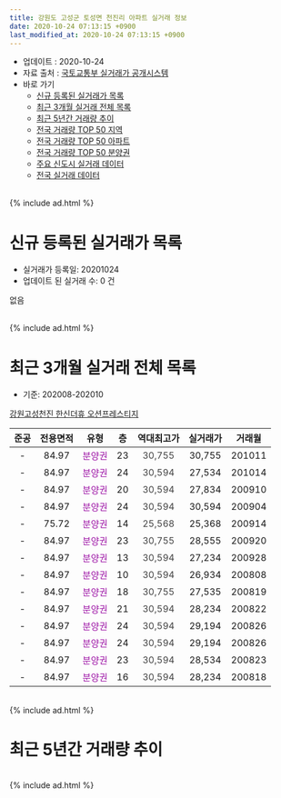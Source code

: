 ```yaml
---
title: 강원도 고성군 토성면 천진리 아파트 실거래 정보
date: 2020-10-24 07:13:15 +0900
last_modified_at: 2020-10-24 07:13:15 +0900
---
```


* 업데이트 : 2020-10-24
* 자료 출처 : [국토교통부 실거래가 공개시스템](http://rt.molit.go.kr)
* 바로 가기
    * [신규 등록된 실거래가 목록](#신규-등록된-실거래가-목록)
    * [최근 3개월 실거래 전체 목록](#최근-3개월-실거래-전체-목록)
    * [최근 5년간 거래량 추이](#최근-5년간-거래량-추이)
    * [전국 거래량 TOP 50 지역](https://inasie.github.io/apt-trade-info/최근-3개월-전국에서-가장-거래가-많이-발생한-지역)
    * [전국 거래량 TOP 50 아파트](https://inasie.github.io/apt-trade-info/최근-3개월-전국에서-가장-거래가-많이-발생한-아파트)
    * [전국 거래량 TOP 50 분양권](https://inasie.github.io/apt-trade-info/최근-3개월-전국에서-가장-거래가-많이-발생한-분양권)
    * [주요 신도시 실거래 데이터](https://inasie.github.io/apt-trade-info/주요-신도시)
    * [전국 실거래 데이터](https://inasie.github.io/apt-trade-info/전국)
<br>
{% include ad.html %}
<br>

# 신규 등록된 실거래가 목록
* 실거래가 등록일: 20201024
* 업데이트 된 실거래 수: 0 건

없음

<br>
{% include ad.html %}
<br>

# 최근 3개월 실거래 전체 목록
* 기준: 202008-202010


[강원고성천진 한신더휴 오션프레스티지](https://search.naver.com/search.naver?query=%EA%B0%95%EC%9B%90%EB%8F%84+%EA%B3%A0%EC%84%B1%EA%B5%B0+%ED%86%A0%EC%84%B1%EB%A9%B4+%EC%B2%9C%EC%A7%84%EB%A6%AC+%EA%B0%95%EC%9B%90%EA%B3%A0%EC%84%B1%EC%B2%9C%EC%A7%84+%ED%95%9C%EC%8B%A0%EB%8D%94%ED%9C%B4+%EC%98%A4%EC%85%98%ED%94%84%EB%A0%88%EC%8A%A4%ED%8B%B0%EC%A7%80)

|준공|전용면적|유형|층|역대최고가|실거래가|거래월|
|:---:|:---:|:---:|:---:|:---:|:---:|:---:|
|-|84.97|<span style="color:#9C11A5">분양권</span>|23|<span style="color:#444444">30,755</span>|30,755|201011|
|-|84.97|<span style="color:#9C11A5">분양권</span>|24|<span style="color:#444444">30,594</span>|27,534|201014|
|-|84.97|<span style="color:#9C11A5">분양권</span>|20|<span style="color:#444444">30,594</span>|27,834|200910|
|-|84.97|<span style="color:#9C11A5">분양권</span>|24|<span style="color:#444444">30,594</span>|30,594|200904|
|-|75.72|<span style="color:#9C11A5">분양권</span>|14|<span style="color:#444444">25,568</span>|25,368|200914|
|-|84.97|<span style="color:#9C11A5">분양권</span>|23|<span style="color:#444444">30,755</span>|28,555|200920|
|-|84.97|<span style="color:#9C11A5">분양권</span>|13|<span style="color:#444444">30,594</span>|27,234|200928|
|-|84.97|<span style="color:#9C11A5">분양권</span>|10|<span style="color:#444444">30,594</span>|26,934|200808|
|-|84.97|<span style="color:#9C11A5">분양권</span>|18|<span style="color:#444444">30,755</span>|27,535|200819|
|-|84.97|<span style="color:#9C11A5">분양권</span>|21|<span style="color:#444444">30,594</span>|28,234|200822|
|-|84.97|<span style="color:#9C11A5">분양권</span>|24|<span style="color:#444444">30,594</span>|29,194|200826|
|-|84.97|<span style="color:#9C11A5">분양권</span>|24|<span style="color:#444444">30,594</span>|29,194|200826|
|-|84.97|<span style="color:#9C11A5">분양권</span>|23|<span style="color:#444444">30,594</span>|28,534|200823|
|-|84.97|<span style="color:#9C11A5">분양권</span>|16|<span style="color:#444444">30,594</span>|28,234|200818|


<br>
{% include ad.html %}
<br>

# 최근 5년간 거래량 추이


<div style="width:100%;">
    <canvas id="deal_progress" height="200"></canvas>
</div>

<script>
new Chart(document.getElementById("deal_progress"), {
    type: 'line',
    data: {
        labels: ['201510','201511','201512','201601','201602','201603','201604','201605','201606','201607','201608','201609','201610','201611','201612','201701','201702','201703','201704','201705','201706','201707','201708','201709','201710','201711','201712','201801','201802','201803','201804','201805','201806','201807','201808','201809','201810','201811','201812','201901','201902','201903','201904','201905','201906','201907','201908','201909','201910','201911','201912','202001','202002','202003','202004','202005','202006','202007','202008','202009','202010'],
        datasets: [{
            label: '매매',
            pointRadius: 1,
            data: [0, 0, 0, 0, 0, 0, 0, 0, 0, 0, 0, 0, 0, 0, 0, 0, 0, 0, 0, 0, 0, 0, 0, 0, 0, 0, 0, 0, 0, 0, 0, 0, 0, 0, 0, 1, 0, 1, 0, 0, 0, 1, 1, 0, 1, 6, 2, 5, 2, 2, 1, 1, 3, 7, 1, 2, 10, 8, 7, 5, 2],
            borderColor: "rgba(255, 201, 14, 1)",
            backgroundColor: "rgba(255, 201, 14, 0.5)",
            fill: false,
            lineTension: 0
        },{
            label: '전월세',
            pointRadius: 1,
            data: [0, 0, 0, 0, 0, 0, 0, 0, 0, 0, 0, 0, 0, 0, 0, 0, 0, 0, 0, 0, 0, 0, 0, 0, 0, 0, 0, 0, 0, 0, 0, 0, 0, 0, 0, 0, 0, 0, 0, 0, 0, 0, 0, 0, 0, 0, 0, 0, 0, 0, 0, 0, 0, 0, 0, 0, 0, 0, 0, 0, 0],
            borderColor: "rgba(0, 141, 185, 1)",
            backgroundColor: "rgba(0, 141, 185, 0.5)",
            fill: false,
            lineTension: 0
        }
        ]
    },
    options: {
        responsive: true,
        title: {
            display: false
        },
        tooltips: {
            mode: 'index',
            intersect: false
        },
        hover: {
            mode: 'nearest',
            intersect: true
        },
        scales: {
            xAxes: [{
                display: true,
                scaleLabel: {
                    display: true,
                    labelString: '년/월'
                }
            }],
            yAxes: [{
                display: true,
                ticks: {
                    suggestedMin: 0,
                },
                scaleLabel: {
                    display: true,
                    labelString: '실거래 수'
                }
            }]
        }
    }
});

</script>


<br>
{% include ad.html %}
<br>

